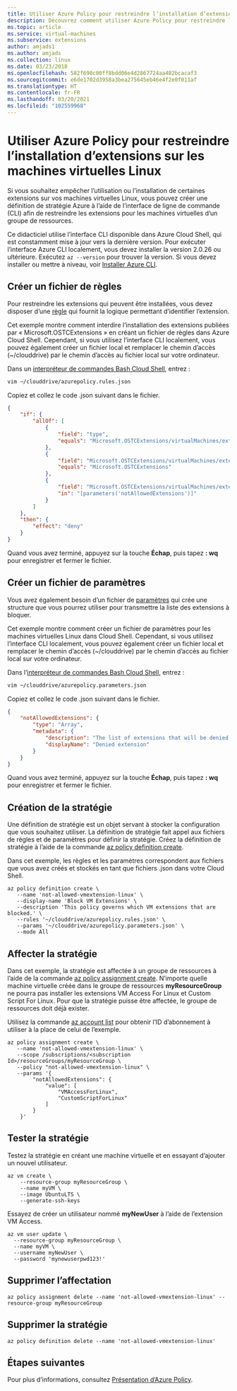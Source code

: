 ```yaml
---
title: Utiliser Azure Policy pour restreindre l’installation d’extensions de machines virtuelles (Linux)
description: Découvrez comment utiliser Azure Policy pour restreindre les déploiements d’extensions de machines virtuelles.
ms.topic: article
ms.service: virtual-machines
ms.subservice: extensions
author: amjads1
ms.author: amjads
ms.collection: linux
ms.date: 03/23/2018
ms.openlocfilehash: 582f690c00ff8bdd06e4d2867724aa482bcacaf3
ms.sourcegitcommit: e6de1702d3958a3bea275645eb46e4f2e0f011af
ms.translationtype: HT
ms.contentlocale: fr-FR
ms.lasthandoff: 03/20/2021
ms.locfileid: "102559968"
---
```

# <a name="use-azure-policy-to-restrict-extensions-installation-on-linux-vms"></a>Utiliser Azure Policy pour restreindre l’installation d’extensions sur les machines virtuelles Linux

Si vous souhaitez empêcher l’utilisation ou l’installation de certaines extensions sur vos machines virtuelles Linux, vous pouvez créer une définition de stratégie Azure à l’aide de l’interface de ligne de commande (CLI) afin de restreindre les extensions pour les machines virtuelles d’un groupe de ressources. 

Ce didacticiel utilise l’interface CLI disponible dans Azure Cloud Shell, qui est constamment mise à jour vers la dernière version. Pour exécuter l’interface Azure CLI localement, vous devez installer la version 2.0.26 ou ultérieure. Exécutez `az --version` pour trouver la version. Si vous devez installer ou mettre à niveau, voir [Installer Azure CLI]( /cli/azure/install-azure-cli). 

## <a name="create-a-rules-file"></a>Créer un fichier de règles

Pour restreindre les extensions qui peuvent être installées, vous devez disposer d’une [règle](../../governance/policy/concepts/definition-structure.md#policy-rule) qui fournit la logique permettant d’identifier l’extension.

Cet exemple montre comment interdire l’installation des extensions publiées par « Microsoft.OSTCExtensions » en créant un fichier de règles dans Azure Cloud Shell. Cependant, si vous utilisez l’interface CLI localement, vous pouvez également créer un fichier local et remplacer le chemin d’accès (~/clouddrive) par le chemin d’accès au fichier local sur votre ordinateur.

Dans un [interpréteur de commandes Bash Cloud Shell](https://shell.azure.com/bash), entrez :

```bash
vim ~/clouddrive/azurepolicy.rules.json
```

Copiez et collez le code .json suivant dans le fichier.

```json
{
    "if": {
        "allOf": [
            {
                "field": "type",
                "equals": "Microsoft.OSTCExtensions/virtualMachines/extensions"
            },
            {
                "field": "Microsoft.OSTCExtensions/virtualMachines/extensions/publisher",
                "equals": "Microsoft.OSTCExtensions"
            },
            {
                "field": "Microsoft.OSTCExtensions/virtualMachines/extensions/type",
                "in": "[parameters('notAllowedExtensions')]"
            }
        ]
    },
    "then": {
        "effect": "deny"
    }
}
```

Quand vous avez terminé, appuyez sur la touche **Échap**, puis tapez **: wq** pour enregistrer et fermer le fichier.


## <a name="create-a-parameters-file"></a>Créer un fichier de paramètres

Vous avez également besoin d’un fichier de [paramètres](../../governance/policy/concepts/definition-structure.md#parameters) qui crée une structure que vous pourrez utiliser pour transmettre la liste des extensions à bloquer. 

Cet exemple montre comment créer un fichier de paramètres pour les machines virtuelles Linux dans Cloud Shell. Cependant, si vous utilisez l’interface CLI localement, vous pouvez également créer un fichier local et remplacer le chemin d’accès (~/clouddrive) par le chemin d’accès au fichier local sur votre ordinateur.

Dans l’[interpréteur de commandes Bash Cloud Shell](https://shell.azure.com/bash), entrez :

```bash
vim ~/clouddrive/azurepolicy.parameters.json
```

Copiez et collez le code .json suivant dans le fichier.

```json
{
    "notAllowedExtensions": {
        "type": "Array",
        "metadata": {
            "description": "The list of extensions that will be denied. Example: CustomScriptForLinux, VMAccessForLinux etc.",
            "displayName": "Denied extension"
        }
    }
}
```

Quand vous avez terminé, appuyez sur la touche **Échap**, puis tapez **: wq** pour enregistrer et fermer le fichier.

## <a name="create-the-policy"></a>Création de la stratégie

Une définition de stratégie est un objet servant à stocker la configuration que vous souhaitez utiliser. La définition de stratégie fait appel aux fichiers de règles et de paramètres pour définir la stratégie. Créez la définition de stratégie à l’aide de la commande [az policy definition create](/cli/azure/role/assignment).

Dans cet exemple, les règles et les paramètres correspondent aux fichiers que vous avez créés et stockés en tant que fichiers .json dans votre Cloud Shell.

```azurecli-interactive
az policy definition create \
   --name 'not-allowed-vmextension-linux' \
   --display-name 'Block VM Extensions' \
   --description 'This policy governs which VM extensions that are blocked.' \
   --rules '~/clouddrive/azurepolicy.rules.json' \
   --params '~/clouddrive/azurepolicy.parameters.json' \
   --mode All
```


## <a name="assign-the-policy"></a>Affecter la stratégie

Dans cet exemple, la stratégie est affectée à un groupe de ressources à l’aide de la commande [az policy assignment create](/cli/azure/policy/assignment). N’importe quelle machine virtuelle créée dans le groupe de ressources **myResourceGroup** ne pourra pas installer les extensions VM Access For Linux et Custom Script For Linux. Pour que la stratégie puisse être affectée, le groupe de ressources doit déjà exister.

Utilisez la commande [az account list](/cli/azure/account) pour obtenir l’ID d’abonnement à utiliser à la place de celui de l’exemple.


```azurecli-interactive
az policy assignment create \
   --name 'not-allowed-vmextension-linux' \
   --scope /subscriptions/<subscription Id>/resourceGroups/myResourceGroup \
   --policy "not-allowed-vmextension-linux" \
   --params '{
        "notAllowedExtensions": {
            "value": [
                "VMAccessForLinux",
                "CustomScriptForLinux"
            ]
        }
    }'
```

## <a name="test-the-policy"></a>Tester la stratégie

Testez la stratégie en créant une machine virtuelle et en essayant d’ajouter un nouvel utilisateur.


```azurecli-interactive
az vm create \
    --resource-group myResourceGroup \
    --name myVM \
    --image UbuntuLTS \
    --generate-ssh-keys
```

Essayez de créer un utilisateur nommé **myNewUser** à l’aide de l’extension VM Access.

```azurecli-interactive
az vm user update \
  --resource-group myResourceGroup \
  --name myVM \
  --username myNewUser \
  --password 'mynewuserpwd123!'
```



## <a name="remove-the-assignment"></a>Supprimer l’affectation

```azurecli-interactive
az policy assignment delete --name 'not-allowed-vmextension-linux' --resource-group myResourceGroup
```
## <a name="remove-the-policy"></a>Supprimer la stratégie

```azurecli-interactive
az policy definition delete --name 'not-allowed-vmextension-linux'
```

## <a name="next-steps"></a>Étapes suivantes

Pour plus d’informations, consultez [Présentation d’Azure Policy](../../governance/policy/overview.md).
